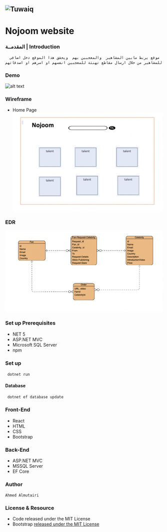   ![Tuwaiq](https://i.ibb.co/SV2BSn5/tuwaiq.png)
  ----
  # Nojoom website

### المقدمــة | Introduction 

      موقع يربط مابين المشاهير  والمعجبين بهم  ويحقق هذا الموقع دخل اضافي للمشاهير من خلال ارسال مقاطع تهنئة للمعجبين انفسهم او اسرهم او اصدقائهم


  ### Demo  
   ![alt text](Demo.gif)
  ### Wireframe  
  - Home Page
   ![alt text](HomePage.png)
  
   
    
  ### EDR
  ![alt text](ERD.png)
  
  ### Set up Prerequisites
  - NET 5 
  - ASP.NET MVC
  - Microsoft SQL Server 
  - npm 
  ### Set up  
  ``` dotnet run```
   #### Database
   ``` dotnet ef database update```
  ### Front-End  
   - React
   - HTML
   - CSS
   - Bootstrap 
  ### Back-End 
   - ASP.NET MVC
   - MSSQL Server
   - EF Core
  ### Author
    Ahmed Almutairi
  ### License & Resource
   - Code released under the MIT License
   - Bootstrap [released under the MIT License](https://github.com/twbs/bootstrap/blob/main/LICENSE)
